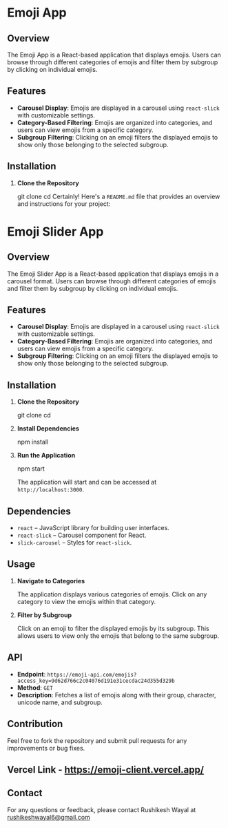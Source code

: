 # Emoji  App

## Overview

The Emoji App is a React-based application that displays emojis. Users can browse through different categories of emojis and filter them by subgroup by clicking on individual emojis.

## Features

- **Carousel Display**: Emojis are displayed in a carousel using `react-slick` with customizable settings.
- **Category-Based Filtering**: Emojis are organized into categories, and users can view emojis from a specific category.
- **Subgroup Filtering**: Clicking on an emoji filters the displayed emojis to show only those belonging to the selected subgroup.

## Installation

1. **Clone the Repository**


   git clone <repository-url>
   cd <repository-directory>
Certainly! Here's a `README.md` file that provides an overview and instructions for your project:


# Emoji Slider App

## Overview

The Emoji Slider App is a React-based application that displays emojis in a carousel format. Users can browse through different categories of emojis and filter them by subgroup by clicking on individual emojis.

## Features

- **Carousel Display**: Emojis are displayed in a carousel using `react-slick` with customizable settings.
- **Category-Based Filtering**: Emojis are organized into categories, and users can view emojis from a specific category.
- **Subgroup Filtering**: Clicking on an emoji filters the displayed emojis to show only those belonging to the selected subgroup.

## Installation

1. **Clone the Repository**


   git clone <repository-url>
   cd <repository-directory>


2. **Install Dependencies**


   npm install


3. **Run the Application**

 
   npm start


   The application will start and can be accessed at `http://localhost:3000`.



## Dependencies

- `react` – JavaScript library for building user interfaces.
- `react-slick` – Carousel component for React.
- `slick-carousel` – Styles for `react-slick`.

## Usage

1. **Navigate to Categories**

   The application displays various categories of emojis. Click on any category to view the emojis within that category.

2. **Filter by Subgroup**

   Click on an emoji to filter the displayed emojis by its subgroup. This allows users to view only the emojis that belong to the same subgroup.

## API

- **Endpoint**: `https://emoji-api.com/emojis?access_key=9d62d766c2c04076d191e31cecdac24d355d329b`
- **Method**: `GET`
- **Description**: Fetches a list of emojis along with their group, character, unicode name, and subgroup.

## Contribution

Feel free to fork the repository and submit pull requests for any improvements or bug fixes.

## Vercel Link - https://emoji-client.vercel.app/

## Contact

For any questions or feedback, please contact Rushikesh Wayal at rushikeshwayal6@gmail.com 


